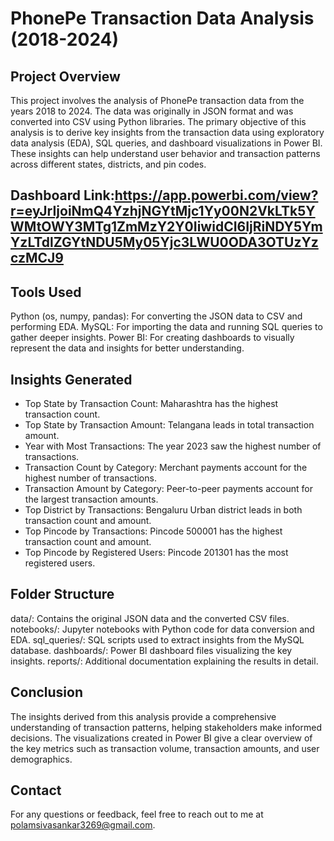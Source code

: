 # PhonePe Transaction Data Analysis (2018-2024)
## Project Overview
This project involves the analysis of PhonePe transaction data from the years 2018 to 2024. The data was originally in JSON format and was converted into CSV using Python libraries. The primary objective of this analysis is to derive key insights from the transaction data using exploratory data analysis (EDA), SQL queries, and dashboard visualizations in Power BI. These insights can help understand user behavior and transaction patterns across different states, districts, and pin codes.
## Dashboard Link:https://app.powerbi.com/view?r=eyJrIjoiNmQ4YzhjNGYtMjc1Yy00N2VkLTk5YWMtOWY3MTg1ZmMzY2Y0IiwidCI6IjRiNDY5YmYzLTdlZGYtNDU5My05Yjc3LWU0ODA3OTUzYzczMCJ9
## Tools Used
Python (os, numpy, pandas): For converting the JSON data to CSV and performing EDA.
MySQL: For importing the data and running SQL queries to gather deeper insights.
Power BI: For creating dashboards to visually represent the data and insights for better understanding.
## Insights Generated
* Top State by Transaction Count: Maharashtra has the highest transaction count.
* Top State by Transaction Amount: Telangana leads in total transaction amount.
* Year with Most Transactions: The year 2023 saw the highest number of transactions.
* Transaction Count by Category: Merchant payments account for the highest number of transactions.
* Transaction Amount by Category: Peer-to-peer payments account for the largest transaction amounts.
* Top District by Transactions: Bengaluru Urban district leads in both transaction count and amount.
* Top Pincode by Transactions: Pincode 500001 has the highest transaction count and amount.
* Top Pincode by Registered Users: Pincode 201301 has the most registered users.
## Folder Structure
data/: Contains the original JSON data and the converted CSV files.
notebooks/: Jupyter notebooks with Python code for data conversion and EDA.
sql_queries/: SQL scripts used to extract insights from the MySQL database.
dashboards/: Power BI dashboard files visualizing the key insights.
reports/: Additional documentation explaining the results in detail.
## Conclusion
The insights derived from this analysis provide a comprehensive understanding of transaction patterns, helping stakeholders make informed decisions. The visualizations created in Power BI give a clear overview of the key metrics such as transaction volume, transaction amounts, and user demographics.

## Contact
For any questions or feedback, feel free to reach out to me at polamsivasankar3269@gmail.com.
